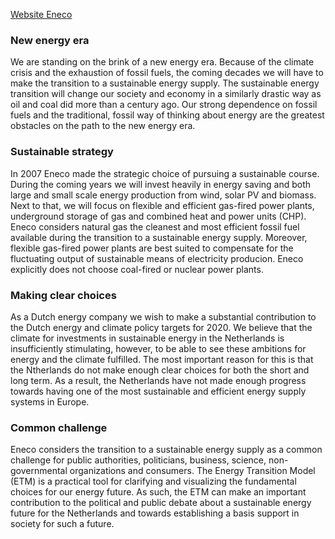 [Website Eneco](http://www.eneco.nl)

### New energy era

We are standing on the brink of a new energy era. Because of the climate crisis and the exhaustion of fossil fuels, the coming decades we will have to make the transition to a sustainable energy supply. The sustainable energy transition will change our society and economy in a similarly drastic way as oil and coal did more than a century ago. Our strong dependence on fossil fuels and the traditional, fossil way of thinking about energy are the greatest obstacles on the path to the new energy era.

### Sustainable strategy

In 2007 Eneco made the strategic choice of pursuing a sustainable course. During the coming years we will invest heavily in energy saving and both large and small scale energy production from wind, solar PV and biomass. Next to that, we will focus on flexible and efficient gas-fired power plants, underground storage of gas and combined heat and power units (CHP). Eneco considers natural gas the cleanest and most efficient fossil fuel available during the transition to a sustainable energy supply. Moreover, flexible gas-fired power plants are best suited to compensate for the fluctuating output of sustainable means of electricity producion. Eneco explicitly does not choose coal-fired or nuclear power plants.

### Making clear choices
As a Dutch energy company we wish to make a substantial contribution to the Dutch energy and climate policy targets for 2020. We believe that the climate for investments in sustainable energy in the Netherlands is insufficiently stimulating, however, to be able to see these ambitions for energy and the climate fulfilled. The most important reason for this is that the Ntherlands do not make enough clear choices for both the short and long term. As a result, the Netherlands have not made enough progress towards having one of the most sustainable and efficient energy supply systems in Europe.

### Common challenge

Eneco considers the transition to a sustainable energy supply as a common challenge for public authorities, politicians, business, science, non-governmental organizations and consumers. The Energy Transition Model (ETM) is a practical tool for clarifying and visualizing the fundamental choices for our energy future. As such, the ETM can make an important contribution to the political and public debate about a sustainable energy future for the Netherlands and towards establishing a basis support in society for such a future.